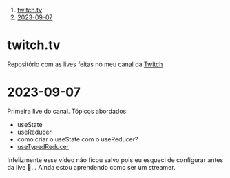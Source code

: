 1. [twitch.tv](#twitchtv)
1. [2023-09-07](#2023-09-07)

# twitch.tv

Repositório com as lives feitas no meu canal da [Twitch](https://twitch.tv/allangarcez)

# 2023-09-07

Primeira live do canal. Tópicos abordados:
- useState
- useReducer
- como criar o useState com o useReducer?
- [useTypedReducer](https://github.com/g4rcez/use-typed-reducer)

Infelizmente esse vídeo não ficou salvo pois eu esqueci de configurar antes da live 🥲. . Ainda estou aprendendo como ser um streamer.

